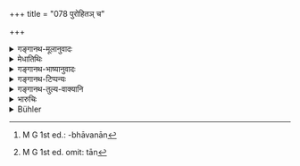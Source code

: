 +++
title = "078 पुरोहितञ् च"

+++

<details><summary>गङ्गानथ-मूलानुवादः</summary>

He shall appoint a household priest and select officiating priests; they shall perform his domestic rites, as also the fire-sacrifices.—(78)
</details>

<details><summary>मेधातिथिः</summary>

सत्य् अपि द्वितीयानिर्देशे न प्राधान्यावगमे विवक्षितम् एवैकत्वम्, अन्यत्राप्य् उपादानात्, "यूपं छिनत्ति," "भार्यां विन्देत" इतिवत् । **ऋत्विजो वृणुयात्** । तेषां च संख्या श्रुतित एवावगन्तव्या । गुणाश् च- "नातिस्थूलो नातिकृशः नातिदीर्घो नातिह्रस्वः नातिवृद्धो नातिबालः । सप्तपुरुषान् विद्यातपोभ्यां पुण्यैश् च कर्मभिः समनुष्ठितोभयभावान्[^१०४] । तान्[^१०५] प्रति नाब्राह्मण्यम् आशङ्क्यते, विद्वान् याजयति" इत्यादि । **गृह्याणि कर्माणि** शान्तिस्वस्त्ययनादीनि । **वैतानिकानि** वैहारिकाणि त्रेताग्निविषयाणि ॥ ७.७८ ॥


[^१०५]:
     M G 1st ed. omit: tān


[^१०४]:
     M G 1st ed.: -bhāvanān
</details>

<details><summary>गङ्गानथ-भाष्यानुवादः</summary>

Even though the Accusative case-ending has been used, yet the singular number (in ‘*purohitam*’, ‘priest’) should be regarded as significant; specially as the singleness of the household priest has been declared elsewhere also; the present construction being analogous to that in the case of such sentences as ‘he cuts *a post*’, ‘one should obtain *a wife*’, and so forth.

‘*He* *shall select officiating priests*’—The exact number of these should be ascertained from Vedic texts. Their qualifications arc—‘They should be neither too fat nor too lean, neither too tall nor too short, neither too old nor too young, having at least six ancestors on both sides famed for learning, austerity and actions, their Brāhmaṇa-hood should be above suspicion and they should themselves be learned’; and so forth.

‘*Domestic rites*’—those that are performed for the allaying of evil portents and for the securing of welfare.

‘*Fire sacrifices*’—sacrificial rites performed in connection with the Three Fires.—(78)
</details>

<details><summary>गङ्गानथ-टिप्पन्यः</summary>

This verse is quoted in *Parāśaramādhava* (Ācāra, p. 407);—and in
*Rājanītiratnākara* (p. 13b).
</details>

<details><summary>गङ्गानथ-तुल्य-वाक्यानि</summary>

*Gautama* (11.12-18).—‘He shall select as his domestic priest, a
Brāhmaṇa who is learned, of noble family, eloquent, handsome, of proper
age, and of virtuous disposition, who lives righteously and is austere.
With his assistance, he shall fulfil his religious duties; for it is
declared in the Veda that “Kṣatriyas who are assisted by Brāhmaṇas
prosper and do not fall into trouble.” He shall also take heed of that
which astrologers and interpreters of omens tell him.... He shall
perforin in the Fire of the Hall the rites ensuring prosperity, which
are connected with *Śānti* (allaying of portents), festivals, a
prosperous march, long life and auspiciousness; as well as those that
are intended to cause enmity, to subdue enemies, to destroy them by
incantations, and to cause their misfortune. Officiating priests shall
perform for him the other sacrifices, according to the law.’

*Baudhāyana* (1.18.7, 8).—‘The king shall choose a domestic priest,
foremost in all transactions;—and shall act according to his
instructions.’

*Kāmandaka* (4.32).—‘A person well versed in the Vedic Triad and in the
Science of Government should he appointed as the Royal Priest; he shall
perform the *Śānti*, *Pauṣṭika* and other rites according to the Atharva
Veda.’

*Vaśiṣṭha* (19. 3-6).—‘He shall appoint a domestic priest to perform
those rites that are obligatory for householders. It is declared in the
Veda that a realm where a Brāhmaṇa is appointed domestic priest,
prospers. Thus shall both his duties he fulfilled;—by himself alone the
king would be unable to do both.’

*Viṣṇu* (3.70).—‘He shall appoint as domestic priest a man conversant
with the Vedas, the Epics, the Institutes of Sacred Law, and the science
of what is useful in life,—of a good family, not deficient of limbs, and
persistent in the performance of austerities.’

*Yājñavalkya* (1.312-313).—‘He shall appoint the domestic priest, who is
well versed in astrology, endowed with the aforesaid qualities, expert
in criminal law, and also in the *Atharvāṅgirasa* rites. For the
performance of *Śrauta* and *Smārta* rites, he shall appoint the
sacrificial priests and shall perform, according to law, sacrifices at
which large fees are paid.’

*Arthaśāstra* (p. 46).—‘He shall appoint as his domestic priest a person
whose family and character are well-known, who is well-instructed in the
Veda with the six subsidiaries, in portents and the science of
government, competent to allay all troubles from human and superhuman
sources hy means laid down in the Atharva Veda; him the king shall
follow as the pupil follows the teacher, the son the father, or the
servant the master.’
</details>

<details><summary>भारुचिः</summary>

अमात्यगुणैर् ब्राह्मणगुणैश् च युक्तः पुरो[हितः स्]यात् । ऋत्विजस् तु ब्राह्मणगुणयुक्ता एव ॥ ७.७८ ॥
</details>

<details><summary>Bühler</summary>

078	Let him appoint a domestic priest (purohita) and choose officiating priests (ritvig); they shall perform his domestic rites and the (sacrifices) for which three fires are required.
</details>
